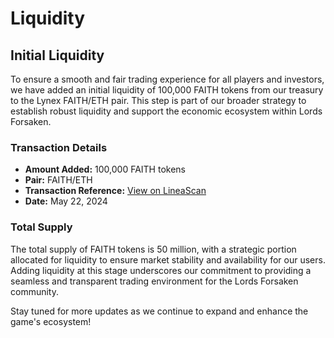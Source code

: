 # Liquidity

## Initial Liquidity

To ensure a smooth and fair trading experience for all players and investors, we have added an initial liquidity of 100,000 FAITH tokens from our treasury to the Lynex FAITH/ETH pair. This step is part of our broader strategy to establish robust liquidity and support the economic ecosystem within Lords Forsaken.

### Transaction Details

- **Amount Added:** 100,000 FAITH tokens
- **Pair:** FAITH/ETH
- **Transaction Reference:** [View on LineaScan](https://lineascan.build/tx/0x87df03528f3d8ce45f014fd8abc23580cf283a804113ecfe28ab66efd9482cfd)
- **Date:** May 22, 2024

### Total Supply

The total supply of FAITH tokens is 50 million, with a strategic portion allocated for liquidity to ensure market stability and availability for our users. Adding liquidity at this stage underscores our commitment to providing a seamless and transparent trading environment for the Lords Forsaken community.

Stay tuned for more updates as we continue to expand and enhance the game's ecosystem!
